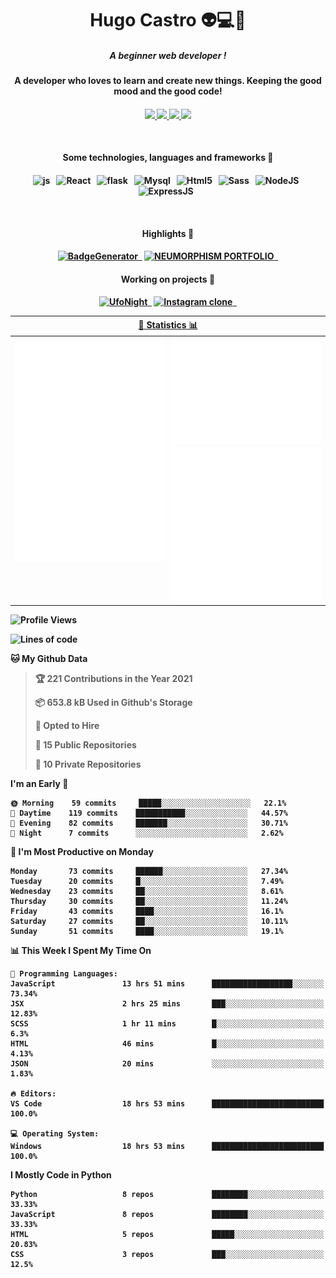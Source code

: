 <h1 align="center">Hugo Castro 👽💻🌌</h1>
<h5 align="center">A beginner web developer !</h5>
<h4 align="center">A developer who loves to learn and create new things. Keeping the good mood and the good code!<h4/>
<p align="center">
		<a href="https://stackoverflow.com/users/11444549/hugo">
		<img src="https://img.shields.io/badge/-Stackoverflow-79db75?style=for-the-badge&logo=Stackoverflow&logoColor=white" />
	</a>
		<a href="https://api.whatsapp.com/send?phone=5532988940411text=Oii, vim pelo github!">
		<img src="https://img.shields.io/badge/WHATSAPP-79db75.svg?&style=for-the-badge&logo=whatsapp&logoColor=white" />
	</a>
		<a href="mailto:hugocastrohc@outlook.com">
		<img src="https://img.shields.io/badge/email-79db75.svg?&style=for-the-badge&logo=protonmail&logoColor=white" />
	<a href="https://open.spotify.com/user/22uat6ppbmvcvyia5me7tdmci">
		<img src="https://img.shields.io/badge/spotify-79db75.svg?&style=for-the-badge&logo=spotify&logoColor=white" />
	</a>
</p>

<br>

<h4 align="center"> Some technologies, languages and frameworks 🚀<h4/>
<p align="center">
	<img src="https://img.shields.io/badge/javascript-79db75.svg?&style=for-the-badge&logo=javascript&logoColor=white" alt="js" />&nbsp;&nbsp;
	<img src="https://img.shields.io/badge/-React-79db75?style=for-the-badge&logo=react&logoColor=white" alt="React" />&nbsp;&nbsp;
	<img src="https://img.shields.io/badge/flask-79db75.svg?&style=for-the-badge&logo=flask&logoColor=white" alt="flask" />&nbsp;&nbsp;
	<img src="https://img.shields.io/badge/mysql-79db75.svg?style=for-the-badge&logo=mysql&logoColor=white" alt="Mysql" />&nbsp;&nbsp;
	<img src="https://img.shields.io/badge/html5-79db75.svg?style=for-the-badge&logo=html5&logoColor=white" alt="Html5" />&nbsp;&nbsp;
	<img src="https://img.shields.io/badge/sass-79db75.svg?style=for-the-badge&logo=sass&logoColor=white" alt="Sass" />&nbsp;&nbsp;
	<img src="https://img.shields.io/badge/node.js-79db75.svg?style=for-the-badge&" alt="NodeJS" />&nbsp;&nbsp;
	<img src="https://img.shields.io/badge/express.js-79db75.svg?style=for-the-badge&" alt="ExpressJS" />&nbsp;&nbsp;
	

</p>

<br>
<h4 align="center"> Highlights 🔆<h4/>
<p align="center">
	  <a text-decoration="none" href="https://pypi.org/project/BadgeGenerator"><img src="https://img.shields.io/badge/BadgeGenerator-79db75.svg?style=for-the-badge&logo=pythonfor-the-badge&logo=django" alt="BadgeGenerator" />&nbsp;&nbsp;<a/>
	<a text-decoration="none" href="https://github.com/HugoCastroBR/Neumorphism_Portfolio"><img src="https://img.shields.io/badge/neumorphism_portfolio-79db75.svg?style=for-the-badge" alt="NEUMORPHISM PORTFOLIO" />&nbsp;&nbsp;<a/>
</p>
<h4 align="center"> Working on projects 🔨<h4/>
	
<p align="center">
	<a text-decoration="none" href="https://github.com/HugoCastroBR/ufonight"><img src="https://img.shields.io/badge/UfoNight-79db75.svg?style=for-the-badge" alt="UfoNight"/>&nbsp;&nbsp;<a/>
		<a text-decoration="none" href="https://github.com/HugoCastroBR/ufonight"><img src="https://img.shields.io/badge/Instagram%20Clone-79db75.svg?style=for-the-badge" alt="Instagram clone"/>&nbsp;&nbsp;<a/>
</p>

<table>
	<tr>
	    <th colspan="2" align="center">
	      <a href="" >🧩 Statistics 📊 </a>
	    </th>
	</tr>
	<tr>
	    <th valign="top" width="600"><img src="https://github.com/HugoCastroBR/HugoCastroBR/blob/master/Isometric.svg"  /></th>
	    <th width="600"><img src="https://github.com/HugoCastroBR/HugoCastroBR/blob/master/metrics.plugin.habits.svg"  />
		<img src="https://github.com/HugoCastroBR/HugoCastroBR/blob/master/metrics.plugin.activity.svg"  />
	    </th>
  	</tr>
	
<table/>

<!--START_SECTION:waka-->
![Profile Views](http://img.shields.io/badge/Profile%20Views-64-blue)

![Lines of code](https://img.shields.io/badge/From%20Hello%20World%20I%27ve%20Written-70%20lines%20of%20code-blue)

**🐱 My Github Data** 

> 🏆 221 Contributions in the Year 2021
 > 
> 📦 653.8 kB Used in Github's Storage 
 > 
> 💼 Opted to Hire
 > 
> 📜 15 Public Repositories 
 > 
> 🔑 10 Private Repositories  
 > 
**I'm an Early 🐤** 

```text
🌞 Morning    59 commits     █████░░░░░░░░░░░░░░░░░░░░   22.1% 
🌆 Daytime    119 commits    ███████████░░░░░░░░░░░░░░   44.57% 
🌃 Evening    82 commits     ███████░░░░░░░░░░░░░░░░░░   30.71% 
🌙 Night      7 commits      ░░░░░░░░░░░░░░░░░░░░░░░░░   2.62%

```
📅 **I'm Most Productive on Monday** 

```text
Monday       73 commits     ██████░░░░░░░░░░░░░░░░░░░   27.34% 
Tuesday      20 commits     █░░░░░░░░░░░░░░░░░░░░░░░░   7.49% 
Wednesday    23 commits     ██░░░░░░░░░░░░░░░░░░░░░░░   8.61% 
Thursday     30 commits     ██░░░░░░░░░░░░░░░░░░░░░░░   11.24% 
Friday       43 commits     ████░░░░░░░░░░░░░░░░░░░░░   16.1% 
Saturday     27 commits     ██░░░░░░░░░░░░░░░░░░░░░░░   10.11% 
Sunday       51 commits     ████░░░░░░░░░░░░░░░░░░░░░   19.1%

```


📊 **This Week I Spent My Time On** 

```text
💬 Programming Languages: 
JavaScript               13 hrs 51 mins      ██████████████████░░░░░░░   73.34% 
JSX                      2 hrs 25 mins       ███░░░░░░░░░░░░░░░░░░░░░░   12.83% 
SCSS                     1 hr 11 mins        █░░░░░░░░░░░░░░░░░░░░░░░░   6.3% 
HTML                     46 mins             █░░░░░░░░░░░░░░░░░░░░░░░░   4.13% 
JSON                     20 mins             ░░░░░░░░░░░░░░░░░░░░░░░░░   1.83%

🔥 Editors: 
VS Code                  18 hrs 53 mins      █████████████████████████   100.0%

💻 Operating System: 
Windows                  18 hrs 53 mins      █████████████████████████   100.0%

```

**I Mostly Code in Python** 

```text
Python                   8 repos             ████████░░░░░░░░░░░░░░░░░   33.33% 
JavaScript               8 repos             ████████░░░░░░░░░░░░░░░░░   33.33% 
HTML                     5 repos             █████░░░░░░░░░░░░░░░░░░░░   20.83% 
CSS                      3 repos             ███░░░░░░░░░░░░░░░░░░░░░░   12.5%

```



<!--END_SECTION:waka-->


